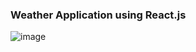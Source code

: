 ### Weather Application using React.js
![image](https://github.com/user-attachments/assets/72120a36-bd6b-4956-b639-854b22002c4a)
